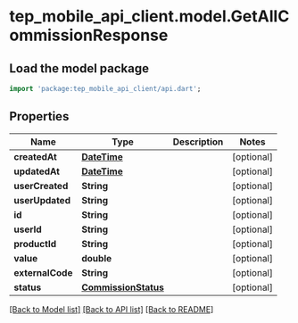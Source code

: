 # tep_mobile_api_client.model.GetAllCommissionResponse

## Load the model package
```dart
import 'package:tep_mobile_api_client/api.dart';
```

## Properties
Name | Type | Description | Notes
------------ | ------------- | ------------- | -------------
**createdAt** | [**DateTime**](DateTime.md) |  | [optional] 
**updatedAt** | [**DateTime**](DateTime.md) |  | [optional] 
**userCreated** | **String** |  | [optional] 
**userUpdated** | **String** |  | [optional] 
**id** | **String** |  | [optional] 
**userId** | **String** |  | [optional] 
**productId** | **String** |  | [optional] 
**value** | **double** |  | [optional] 
**externalCode** | **String** |  | [optional] 
**status** | [**CommissionStatus**](CommissionStatus.md) |  | [optional] 

[[Back to Model list]](../README.md#documentation-for-models) [[Back to API list]](../README.md#documentation-for-api-endpoints) [[Back to README]](../README.md)


